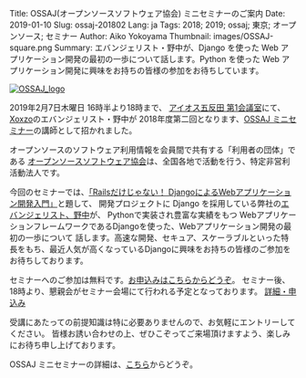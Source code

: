 Title: OSSAJ(オープンソースソフトウェア協会) ミニセミナーのご案内
Date: 2019-01-10
Slug: ossaj-201802
Lang: ja
Tags: 2018; 2019; ossaj; 東京; オープンソース; セミナー
Author: Aiko Yokoyama
Thumbnail: images/OSSAJ-square.png
Summary: エバンジェリスト・野中が、Django を使った Web アプリケーション開発の最初の一歩について話します。Python を使った Web アプリケーション開発に興味をお持ちの皆様の参加をお待ちしています。

[![OSSAJ_logo]({filename}/images/OSSAJ-landscape.png)](https://www.ossaj.org/)

2019年2月7日木曜日 16時半より18時まで、
[アイオス五反田 第1会議室](https://bit.ly/2FjUvJs)にて、[Xoxzo](https://info.xoxzo.com/ja/)のエバンジェリスト・野中が
2018年度第二回となります、[OSSAJ ミニセミナー](https://www.ossaj.org/archives/585)の講師として招かれました。

オープンソースのソフトウェア利用情報を会員間で共有する「利用者の団体」である
[オープンソースソフトウェア協会](https://www.ossaj.org/about-us)は、全国各地で活動を行う、特定非営利活動法人です。

今回のセミナーでは、[「Railsだけじゃない！ DjangoによるWebアプリケーション開発入門」](https://www.ossaj.org/archives/585)と題して、
開発プロジェクトに Django を採用している弊社の[エバンジェリスト、野中](https://info.xoxzo.com/ja/aboutus/)が、
Pythonで実装され豊富な実績をもつ WebアプリケーションフレームワークであるDjangoを使った、Webアプリケーション開発の最初の一歩について
話します。高速な開発、セキュア、スケーラブルといった特長をもち、最近人気が高くなっているDjangoに興味をお持ちの皆様のご参加をお待ちしております。

セミナーへのご参加は無料です。[お申込みはこちらからどうぞ](https://docs.google.com/forms/d/e/1FAIpQLSdR09Mwn9qEExntpfo7djySxiel-dlkouYuVmqxf95IO2xU1A/viewform)。
セミナー後、18時より、懇親会がセミナー会場にて行われる予定となっております。
[詳細・申込み](https://www.ossaj.org/archives/585)

受講にあたっての前提知識は特に必要ありませんので、お気軽にエントリーしてください。
皆様お誘い合わせの上、ぜひこぞってご来場頂けますよう、楽しみにお待ち申し上げております。

OSSAJ ミニセミナーの詳細は、[こちら](https://www.ossaj.org/archives/category/sponsored-activity)からどうぞ。
